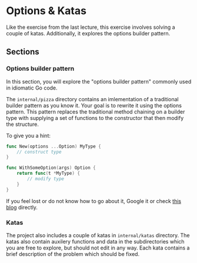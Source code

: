# Options & Katas

Like the exercise from the last lecture, this exercise involves solving a couple of katas. Additionally, it explores the options builder pattern.

## Sections

### Options builder pattern

In this section, you will explore the "options builder pattern" commonly used in idiomatic Go code.

The `internal/pizza` directory contains an imlementation of a traditional builder pattern as you know it. Your goal is to rewrite it using the options pattern. This pattern replaces the traditional method chaining on a builder type with supplying a set of functions to the constructor that then modify the structure.

To give you a hint:

```go
func New(options ...Option) MyType {
    // construct type
}
```

```go
func WithSomeOption(args) Option {
    return func(t *MyType) {
        // modify type
    }
}
```

If you feel lost or do not know how to go about it, Google it or check [this blog](https://golang.cafe/blog/golang-functional-options-pattern.html) directly.

### Katas

The project also includes a couple of katas in `internal/katas` directory. The katas also contain auxilery functions and data in the subdirectories which you are free to explore, but should not edit in any way. Each kata contains a brief description of the problem which should be fixed.
